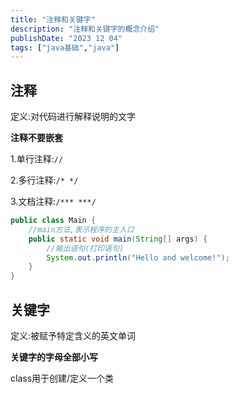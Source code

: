 ```yaml
---
title: "注释和关键字"
description: "注释和关键字的概念介绍"
publishDate: "2023 12 04"
tags: ["java基础","java"]
---
```


## 注释

定义:对代码进行解释说明的文字

**注释不要嵌套**

1.单行注释:`//`

2.多行注释:`/* */`

3.文档注释:`/*** ***/`

```java
public class Main {
    //main方法,表示程序的主入口
    public static void main(String[] args) {
        //输出语句(打印语句)
        System.out.println("Hello and welcome!");
    }
}
```

## 关键字

定义:被赋予特定含义的英文单词

**关键字的字母全部小写**

class用于创建/定义一个类